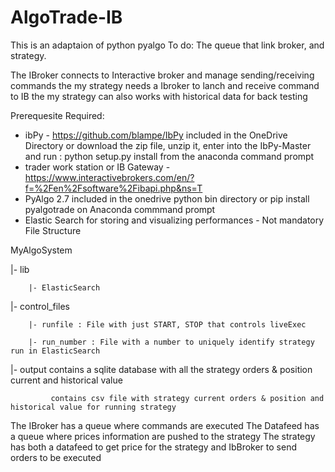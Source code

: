 # AlgoTrade-IB
This is an adaptaion of python pyalgo
To do:
The queue that link broker, and strategy.

The IBroker connects to Interactive broker and manage sending/receiving commands
the my strategy needs a Ibroker to lanch and receive command to IB
the my strategy can also works with historical data for back testing

Prerequesite
Required:
- ibPy - https://github.com/blampe/IbPy included in the OneDrive Directory or download the zip file, unzip it, enter into the IbPy-Master and run : python setup.py install from the anaconda command prompt
- trader work station or IB Gateway - https://www.interactivebrokers.com/en/?f=%2Fen%2Fsoftware%2Fibapi.php&ns=T
- PyAlgo 2.7 included in the onedrive python bin directory or pip install pyalgotrade on Anaconda commmand prompt
- Elastic Search for storing and visualizing performances - Not mandatory
File Structure

MyAlgoSystem

   |- lib
   
        |- ElasticSearch 
        
   |- control_files
   
        |- runfile : File with just START, STOP that controls liveExec
        
        |- run_number : File with a number to uniquely identify strategy run in ElasticSearch
        
   |- output contains a sqlite database with all the strategy orders & position current and historical value
   
             contains csv file with strategy current orders & position and historical value for running strategy   
             
    
The IBroker has a queue where commands are executed
The Datafeed has a queue where prices information are pushed to the strategy
The strategy has both a datafeed to get price for the strategy and IbBroker to send orders to be executed


